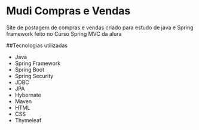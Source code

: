 # Mudi Compras e Vendas

Site de postagem de compras e vendas 
criado para estudo de java e Spring 
framework feito no Curso Spring MVC da alura



##Tecnologias utilizadas

* Java 
* Spring Framework
* Spring Boot
* Spring Security
* JDBC
* JPA
* Hybernate
* Maven
* HTML
* CSS
* Thymeleaf